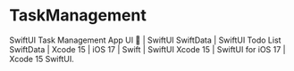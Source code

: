 # TaskManagement
SwiftUI Task Management App UI  🚀 | SwiftUI SwiftData | SwiftUI Todo List SwiftData | Xcode 15 | iOS 17 | Swift | SwiftUI Xcode 15 | SwiftUI for iOS 17 | Xcode 15 SwiftUI.
